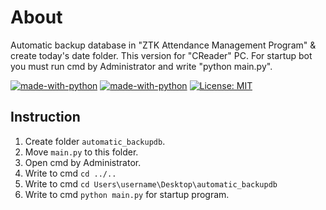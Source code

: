 # About
Automatic backup database in "ZTK Attendance Management Program" &amp; create today's date folder.
This version for "CReader" PC.
For startup bot you must run cmd by Administrator and write "python main.py".

[![made-with-python](https://img.shields.io/badge/Made%20with-Python-1f425f.svg)](https://www.python.org/)
[![made-with-python](https://img.shields.io/badge/Made%20with-PyAutoGUI-1f425f.svg)](https://pyautogui.readthedocs.io/en/latest/#)
[![License: MIT](https://img.shields.io/badge/License-MIT-yellow.svg)](https://opensource.org/licenses/MIT)

## Instruction

1. Create folder `automatic_backupdb`.
2. Move `main.py` to this folder.
3. Open cmd by Administrator.
4. Write to cmd `cd ../..`
5. Write to cmd `cd Users\username\Desktop\automatic_backupdb`
6. Write to cmd `python main.py` for startup program.
